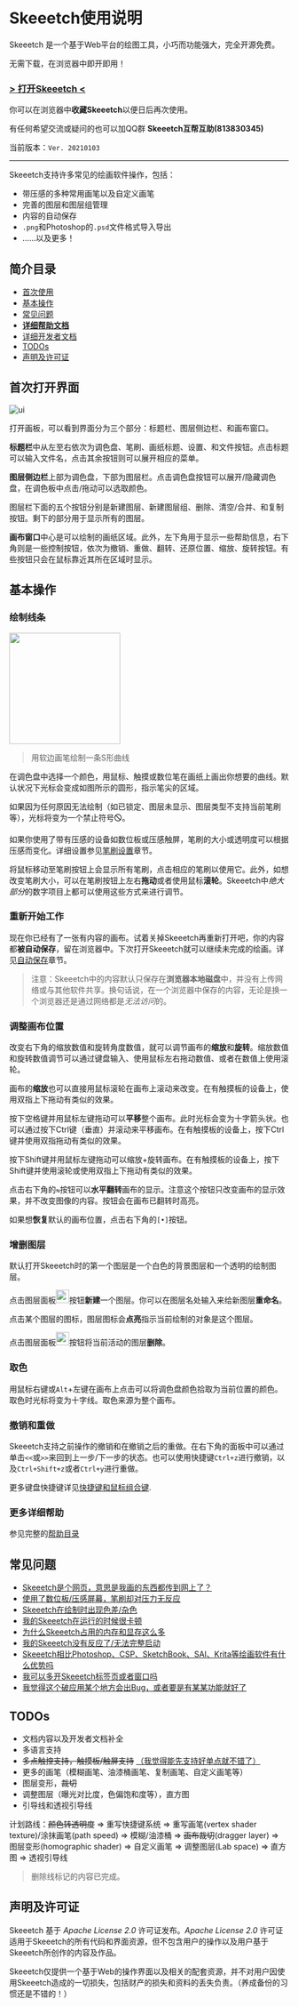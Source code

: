 # Skeeetch使用说明

Skeeetch 是一个基于Web平台的绘图工具，小巧而功能强大，完全开源免费。

无需下载，在浏览器中即开即用！

### [**> 打开Skeeetch <**](https://iraka-c.github.io/Skeeetch/index.html?lang=zh)

你可以在浏览器中**收藏Skeeetch**以便日后再次使用。

有任何希望交流或疑问的也可以加QQ群 **Skeeetch互帮互助(813830345)**

当前版本：`Ver. 20210103`

-----

Skeeetch支持许多常见的绘画软件操作，包括：

* 带压感的多种常用画笔以及自定义画笔
* 完善的图层和图层组管理
* 内容的自动保存
* `.png`和Photoshop的`.psd`文件格式导入导出
* ……以及更多！

## 简介目录

* [首次使用](#首次打开界面)
* [基本操作](#基本操作)
* [常见问题](#常见问题)
* [**详细帮助文档**](./manual/index.md)
* [详细开发者文档](./dev/index.md)
* [TODOs](#TODOs)
* [声明及许可证](#声明及许可证)

## 首次打开界面

![ui](./manual/images/ui.png)

打开画板，可以看到界面分为三个部分：标题栏、图层侧边栏、和画布窗口。

**标题栏**中从左至右依次为调色盘、笔刷、画纸标题、设置、和文件按钮。点击标题可以输入文件名，点击其余按钮则可以展开相应的菜单。

**图层侧边栏**上部为调色盘，下部为图层栏。点击调色盘按钮可以展开/隐藏调色盘，在调色板中点击/拖动可以选取颜色。

图层栏下面的五个按钮分别是新建图层、新建图层组、删除、清空/合并、和复制按钮。剩下的部分用于显示所有的图层。

**画布窗口**中心是可以绘制的画纸区域。此外，左下角用于显示一些帮助信息，右下角则是一些控制按钮，依次为撤销、重做、翻转、还原位置、缩放、旋转按钮。有些按钮只会在鼠标靠近其所在区域时显示。



## 基本操作

### 绘制线条

<img src="./manual/images/stroke.png" width="200"/>

> 用软边画笔绘制一条S形曲线

在调色盘中选择一个颜色，用鼠标、触摸或数位笔在画纸上画出你想要的曲线。默认状况下光标会变成如图所示的圆形，指示笔尖的区域。

如果因为任何原因无法绘制（如已锁定、图层未显示、图层类型不支持当前笔刷等），光标将变为一个禁止符号🛇。

如果你使用了带有压感的设备如数位板或压感触屏，笔刷的大小或透明度可以根据压感而变化。详细设置参见[笔刷设置](./manual/brush.md)章节。

将鼠标移动至笔刷按钮上会显示所有笔刷，点击相应的笔刷以使用它。此外，如想改变笔刷大小，可以在笔刷按钮上左右**拖动**或者使用鼠标**滚轮**。Skeeetch中*绝大部分*的数字项目上都可以使用这些方式来进行调节。

### 重新开始工作

现在你已经有了一张有内容的画布。试着关掉Skeeetch再重新打开吧，你的内容都**被自动保存**，留在浏览器中。下次打开Skeeetch就可以继续未完成的绘画。详见[自动保存](./manual/pc-files.md#保存在浏览器中)章节。

> 注意：Skeeetch中的内容默认只保存在**浏览器本地磁盘**中，并没有上传网络或与其他软件共享。换句话说，在一个浏览器中保存的内容，无论是换一个浏览器还是通过网络都是*无法访问*的。

### 调整画布位置

改变右下角的缩放数值和旋转角度数值，就可以调节画布的**缩放**和**旋转**。缩放数值和旋转数值调节可以通过键盘输入、使用鼠标左右拖动数值、或者在数值上使用滚轮。

画布的**缩放**也可以直接用鼠标滚轮在画布上滚动来改变。在有触摸板的设备上，使用双指上下拖动有类似的效果。

按下空格键并用鼠标左键拖动可以**平移**整个画布。此时光标会变为十字箭头状。也可以通过按下Ctrl键（垂直）并滚动来平移画布。在有触摸板的设备上，按下Ctrl键并使用双指拖动有类似的效果。

按下Shift键并用鼠标左键拖动可以缩放+旋转画布。在有触摸板的设备上，按下Shift键并使用滚轮或使用双指上下拖动有类似的效果。

点击右下角的`⇆`按钮可以**水平翻转**画布的显示。注意这个按钮只改变画布的显示效果，并不改变图像的内容。按钮会在画布已翻转时高亮。

如果想**恢复**默认的画布位置，点击右下角的`[•]`按钮。

### 增删图层

默认打开Skeeetch时的第一个图层是一个白色的背景图层和一个透明的绘制图层。

点击图层面板<img src="../../resources/new-layer.svg" height="24"/>按钮**新建**一个图层。你可以在图层名处输入来给新图层**重命名**。

点击某个图层的图标，图层图标会**点亮**指示当前绘制的对象是这个图层。

点击图层面板<img src="../../resources/delete.svg" height="24"/>按钮将当前活动的图层**删除**。

### 取色

用鼠标右键或`Alt`+左键在画布上点击可以将调色盘颜色拾取为当前位置的颜色。取色时光标将变为十字线。取色来源为整个画布。

### 撤销和重做

Skeeetch支持之前操作的撤销和在撤销之后的重做。在右下角的面板中可以通过单击`<<`或`>>`来回到上一步/下一步的状态。也可以使用快捷键`Ctrl+z`进行撤销，以及`Ctrl+Shift+z`或者`Ctrl+y`进行重做。

更多键盘快捷键详见[快捷键和鼠标组合键](./manual/hotkey.md).

### 更多详细帮助

参见完整的[帮助目录](./manual/index.md)



## 常见问题
* [Skeeetch是个网页，意思是我画的东西都传到网上了？](./manual/QA.md#skeeetch是个网页意思是我画的东西都传到网上了)
* [使用了数位板/压感屏幕，笔刷却对压力无反应](./manual/QA.md#使用了数位板压感屏幕笔刷却对压力无反应)
* [Skeeetch在绘制时出现色差/杂色](./manual/QA.md#skeeetch在绘制时出现色差杂色)
* [我的Skeeetch在运行的时候很卡顿](./manual/QA.md#我的skeeetch在运行的时候很卡顿)
* [为什么Skeeetch占用的内存和显存这么多](./manual/QA.md#为什么skeeetch占用的内存和显存这么多)
* [我的Skeeetch没有反应了/无法完整启动](./manual/QA.md#我的skeeetch没有反应了无法完整启动)
* [Skeeetch相比Photoshop、CSP、SketchBook、SAI、Krita等绘画软件有什么优势吗](./manual/QA.md#skeeetch相比photoshopcspsketchbooksaikrita等绘画软件有什么优势吗)
* [我可以多开Skeeetch标签页或者窗口吗](./manual/QA.md#我可以多开skeeetch标签页或者窗口吗)
* [我觉得这个破应用某个地方会出Bug，或者要是有某某功能就好了](./manual/QA.md#我觉得这个破应用某个地方会出bug或者要是有某某功能就好了)


## TODOs

* 文档内容以及开发者文档补全
* 多语言支持
* <del>多点触控支持，触摸板/触屏支持</del> <ins>（我觉得能先支持好单点就不错了）</ins>
* 更多的画笔（模糊画笔、油漆桶画笔、复制画笔、自定义画笔等）
* 图层变形，<del>裁切</del>
* 调整图层（曝光对比度，色偏饱和度等），直方图
* 引导线和透视引导线

计划路线：<del>颜色转透明度</del> => 重写快捷键系统 => 重写画笔(vertex shader texture)/涂抹画笔(path speed) => 模糊/油漆桶 => <del>画布裁切</del>(dragger layer) => 图层变形(homographic shader) => 自定义画笔 => 调整图层(Lab space) => 直方图 => 透视引导线

> 删除线标记的内容已完成。

## 声明及许可证

Skeeetch 基于 *Apache License 2.0* 许可证发布。*Apache License 2.0* 许可证适用于Skeeetch的所有代码和界面资源，但不包含用户的操作以及用户基于Skeeetch所创作的内容及作品。

Skeeetch仅提供一个基于Web的操作界面以及相关的配套资源，并不对用户因使用Skeeetch造成的一切损失，包括财产的损失和资料的丢失负责。（养成备份的习惯还是不错的！）

